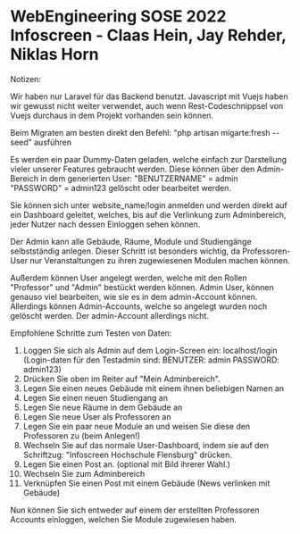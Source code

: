 # WebEngineering SOSE 2022 Infoscreen - Claas Hein, Jay Rehder, Niklas Horn

Notizen:

Wir haben nur Laravel für das Backend benutzt. Javascript mit Vuejs haben wir gewusst nicht weiter verwendet, auch wenn Rest-Codeschnippsel von Vuejs durchaus in dem Projekt vorhanden sein können. 

Beim Migraten am besten direkt den Befehl: "php artisan migarte:fresh --seed" ausführen

Es werden ein paar Dummy-Daten geladen, welche einfach zur Darstellung vieler unserer Features gebraucht werden. Diese können über den Admin-Bereich in dem generierten User: "BENUTZERNAME" = admin "PASSWORD" = admin123 gelöscht oder bearbeitet werden.

Sie können sich unter website_name/login anmelden und werden direkt auf ein Dashboard geleitet, welches, bis auf die Verlinkung zum Adminbereich, jeder Nutzer nach dessen Einloggen sehen können.
 
Der Admin kann alle Gebäude, Räume, Module und Studiengänge selbstständig anlegen. Dieser Schritt ist besonders wichtig, da Professoren-User nur Veranstaltungen zu ihren zugewiesenen Modulen machen können.

Außerdem können User angelegt werden, welche mit den Rollen "Professor" und "Admin" bestückt werden können. Admin User, können genauso viel bearbeiten, wie sie es in dem admin-Account können. Allerdings können Admin-Accounts, welche so angelegt wurden noch gelöscht werden. Der admin-Account allerdings nicht.

Empfohlene Schritte zum Testen von Daten:

1. Loggen Sie sich als Admin auf dem Login-Screen ein: localhost/login (Login-daten für den Testadmin sind: BENUTZER: admin PASSWORD: admin123)
2. Drücken Sie oben im Reiter auf "Mein Adminbereich".
3. Legen Sie einen neues Gebäude mit einem ihnen beliebigen Namen an
4. Legen Sie einen neuen Studiengang an
5. Legen Sie neue Räume in dem Gebäude an
6. Legen Sie neue User als Professoren an
7. Legen Sie ein paar neue Module an und weisen Sie diese den Professoren zu (beim Anlegen!)
8. Wechseln Sie auf das normale User-Dashboard, indem sie auf den Schriftzug: "Infoscreen Hochschule Flensburg" drücken.
9. Legen Sie einen Post an. (optional mit Bild ihrerer Wahl.)
10. Wechseln Sie zum Adminbereich
11. Verknüpfen Sie einen Post mit einem Gebäude (News verlinken mit Gebäude)

Nun können Sie sich entweder auf einem der erstellten Professoren Accounts einloggen, welchen Sie Module zugewiesen haben.
